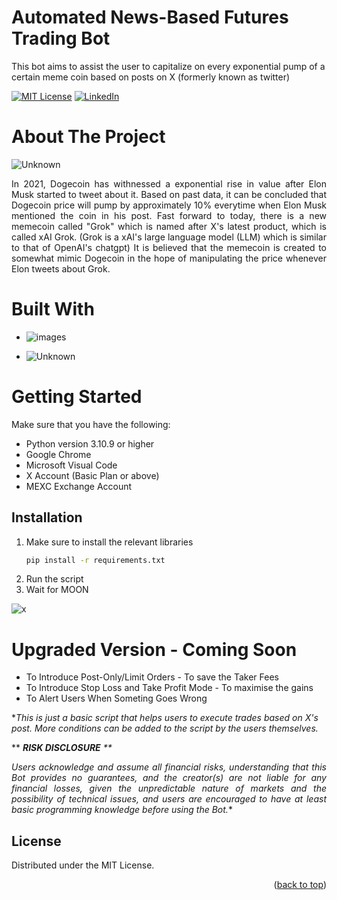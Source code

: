 

# Automated News-Based Futures Trading Bot

This bot aims to assist the user to capitalize on every exponential pump of a certain meme coin based on posts on X (formerly known as twitter)


<!-- Improved compatibility of back to top link: See: https://github.com/pull/73 -->
<a name="readme-top"></a>
<!--
*** Thanks for checking out the Best-README-Template. If you have a suggestion
*** that would make this better, please fork the repo and create a pull request
*** or simply open an issue with the tag "enhancement".
*** Don't forget to give the project a star!
*** Thanks again! Now go create something AMAZING! :D
-->



<!-- PROJECT SHIELDS -->
<!--
*** I'm using markdown "reference style" links for readability.
*** Reference links are enclosed in brackets [ ] instead of parentheses ( ).
*** See the bottom of this document for the declaration of the reference variables
*** for contributors-url, forks-url, etc. This is an optional, concise syntax you may use.
*** https://www.markdownguide.org/basic-syntax/#reference-style-links
-->
[![MIT License][license-shield]][license-url]
[![LinkedIn][linkedin-shield]][linkedin-url]





<!-- TABLE OF CONTENTS 
<details>
  <summary>Table of Contents</summary>
  <ol>
    <li>
      <a href="#about-the-project">About The Project</a>
      <ul>
        <li><a href="#built-with">Built With</a></li>
      </ul>
    </li>
    <li>
      <a href="#getting-started">Getting Started</a>
      <ul>
        <li><a href="#prerequisites">Prerequisites</a></li>
        <li><a href="#installation">Installation</a></li>
      </ul>
    </li>
    <li><a href="#usage">Usage</a></li>
    <li><a href="#roadmap">Roadmap</a></li>
    <li><a href="#contributing">Contributing</a></li>
    <li><a href="#license">License</a></li>
    <li><a href="#contact">Contact</a></li>
    <li><a href="#acknowledgments">Acknowledgments</a></li>
  </ol>
</details>-->



<!-- ABOUT THE PROJECT -->
# About The Project

![Unknown](https://github.com/zhiming97/automated-futures-trading-news-based/assets/97498951/0e794573-28b3-4ce7-aef3-7290fbc53b0a)

 <div align="justify">In 2021, Dogecoin has withnessed a exponential rise in value after Elon Musk started to tweet about it. Based on past data, it can be concluded that Dogecoin price will pump by approximately 10% everytime when Elon Musk mentioned the coin in his post. Fast forward to today, there is a new memecoin called "Grok" which is named after X's latest product, which is called xAI Grok. (Grok is a xAI's large language model (LLM) which is similar to that of OpenAI's chatgpt) It is believed that the memecoin is created to somewhat mimic Dogecoin in the hope of manipulating the price whenever Elon tweets about Grok.</div>

# Built With

* ![images](https://github.com/zhiming97/automated-futures-trading-news-based/assets/97498951/e6a2b4a4-ce0f-4c6e-ae2c-3c3ad01e5305)


* ![Unknown](https://github.com/zhiming97/automated-futures-trading-news-based/assets/97498951/9a489c4c-2e9c-42c8-8207-8142754f926f)



<!-- GETTING STARTED -->
# Getting Started

Make sure that you have the following:
* Python version 3.10.9 or higher
* Google Chrome
* Microsoft Visual Code
* X Account (Basic Plan or above)
* MEXC Exchange Account


## Installation

1. Make sure to install the relevant libraries
   ```sh
   pip install -r requirements.txt
   ```
2. Run the script
3. Wait for MOON

![x](https://github.com/zhiming97/automated-futures-trading-news-based/assets/97498951/f2d617a7-564f-4c1c-a733-060d92cd3637)

# Upgraded Version - Coming Soon
* To Introduce Post-Only/Limit Orders - To save the Taker Fees
* To Introduce Stop Loss and Take Profit Mode - To maximise the gains
* To Alert Users When Someting Goes Wrong

**This is just a basic script that helps users to execute trades based on X's post. More conditions can be added to the script by the users themselves.*

** **<i>RISK DISCLOSURE** **

<div align="justify">Users acknowledge and assume all financial risks, understanding that this Bot provides no guarantees, and the creator(s) are not liable for any financial losses, given the unpredictable nature of markets and the possibility of technical issues, and users are encouraged to have at least basic programming knowledge before using the Bot.</i>*</div>

<!-- LICENSE -->
## License

Distributed under the MIT License.

<p align="right">(<a href="#readme-top">back to top</a>)</p>



<!-- MARKDOWN LINKS & IMAGES -->
<!-- https://www.markdownguide.org/basic-syntax/#reference-style-links -->

[license-shield]: https://img.shields.io/github/license/othneildrew/Best-README-Template.svg?style=for-the-badge
[license-url]: https://github.com/blob/master/LICENSE.txt
[linkedin-shield]: https://img.shields.io/badge/-LinkedIn-black.svg?style=for-the-badge&logo=linkedin&colorB=555
[linkedin-url]: https://linkedin.com/in/zhiming97

[Next.js]: https://1000logos.net/wp-content/uploads/2020/08/Python-Logo.jpg
[Next-url]: https://nextjs.org/

